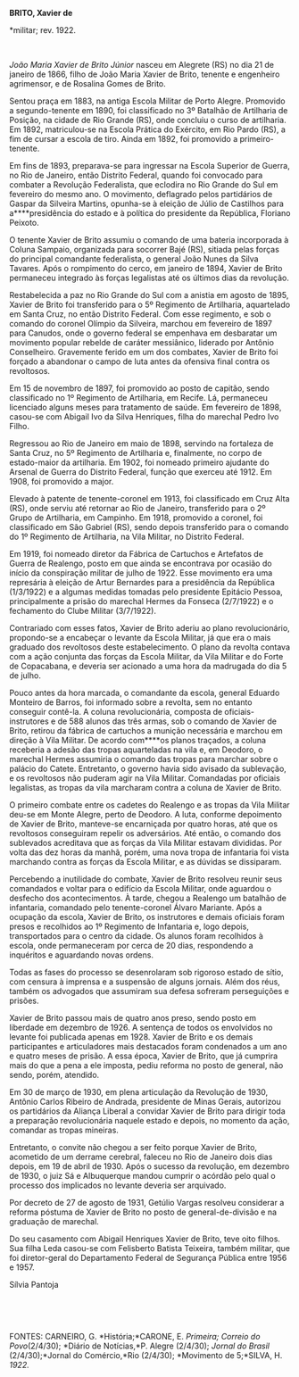**BRITO, Xavier de**

\*militar; rev. 1922.

 

*João Maria Xavier de Brito Júnior* nasceu em Alegrete (RS) no dia 21 de
janeiro de 1866, filho de João Maria Xavier de Brito, tenente e
engenheiro agrimensor, e de Rosalina Gomes de Brito.

Sentou praça em 1883, na antiga Escola Militar de Porto Alegre.
Promovido a segundo-tenente em 1890, foi classificado no 3º Batalhão de
Artilharia de Posição, na cidade de Rio Grande (RS), onde concluiu o
curso de artilharia. Em 1892, matriculou-se na Escola Prática do
Exército, em Rio Pardo (RS), a fim de cursar a escola de tiro. Ainda em
1892, foi promovido a primeiro-tenente.

Em fins de 1893, preparava-se para ingressar na Escola Superior de
Guerra, no Rio de Janeiro, então Distrito Federal, quando foi convocado
para combater a Revolução Federalista, que eclodira no Rio Grande do Sul
em fevereiro do mesmo ano. O movimento, deflagrado pelos partidários de
Gaspar da Silveira Martins, opunha-se à eleição de Júlio de Castilhos
para a****presidência do estado e à política do presidente da República,
Floriano Peixoto.

O tenente Xavier de Brito assumiu o comando de uma bateria incorporada à
Coluna Sampaio, organizada para socorrer Bajé (RS), sitiada pelas forças
do principal comandante federalista, o general João Nunes da Silva
Tavares. Após o rompimento do cerco, em janeiro de 1894, Xavier de Brito
permaneceu integrado às forças legalistas até os últimos dias da
revolução.

Restabelecida a paz no Rio Grande do Sul com a anistia em agosto de
1895, Xavier de Brito foi transferido para o 5º Regimento de Artilharia,
aquartelado em Santa Cruz, no então Distrito Federal. Com esse
regimento, e sob o comando do coronel Olímpio da Silveira, marchou em
fevereiro de 1897 para Canudos, onde o governo federal se empenhava em
desbaratar um movimento popular rebelde de caráter messiânico, liderado
por Antônio Conselheiro. Gravemente ferido em um dos combates, Xavier de
Brito foi forçado a abandonar o campo de luta antes da ofensiva final
contra os revoltosos.

Em 15 de novembro de 1897, foi promovido ao posto de capitão, sendo
classificado no 1º Regimento de Artilharia, em Recife. Lá, permaneceu
licenciado alguns meses para tratamento de saúde. Em fevereiro de 1898,
casou-se com Abigail Ivo da Silva Henriques, filha do marechal Pedro Ivo
Filho.

Regressou ao Rio de Janeiro em maio de 1898, servindo na fortaleza de
Santa Cruz, no 5º Regimento de Artilharia e, finalmente, no corpo de
estado-maior da artilharia. Em 1902, foi nomeado primeiro ajudante do
Arsenal de Guerra do Distrito Federal, função que exerceu até 1912. Em
1908, foi promovido a major.

Elevado à patente de tenente-coronel em 1913, foi classificado em Cruz
Alta (RS), onde serviu até retornar ao Rio de Janeiro, transferido para
o 2º Grupo de Artilharia, em Campinho. Em 1918, promovido a coronel, foi
classificado em São Gabriel (RS), sendo depois transferido para o
comando do 1º Regimento de Artilharia, na Vila Militar, no Distrito
Federal.

Em 1919, foi nomeado diretor da Fábrica de Cartuchos e Artefatos de
Guerra de Realengo, posto em que ainda se encontrava por ocasião do
início da conspiração militar de julho de 1922. Esse movimento era uma
represária à eleição de Artur Bernardes para a presidência da República
(1/3/1922) e a algumas medidas tomadas pelo presidente Epitácio Pessoa,
principalmente a prisão do marechal Hermes da Fonseca (2/7/1922) e o
fechamento do Clube Militar (3/7/1922).

Contrariado com esses fatos, Xavier de Brito aderiu ao plano
revolucionário, propondo-se a encabeçar o levante da Escola Militar, já
que era o mais graduado dos revoltosos deste estabelecimento. O plano da
revolta contava com a ação conjunta das forças da Escola Militar, da
Vila Militar e do Forte de Copacabana, e deveria ser acionado a uma hora
da madrugada do dia 5 de julho.

Pouco antes da hora marcada, o comandante da escola, general Eduardo
Monteiro de Barros, foi informado sobre a revolta, sem no entanto
conseguir contê-la. A coluna revolucionária, composta de
oficiais-instrutores e de 588 alunos das três armas, sob o comando de
Xavier de Brito, retirou da fábrica de cartuchos a munição necessária e
marchou em direção à Vila Militar. De acordo com****os planos traçados,
a coluna receberia a adesão das tropas aquarteladas na vila e, em
Deodoro, o marechal Hermes assumiria o comando das tropas para marchar
sobre o palácio do Catete. Entretanto, o governo havia sido avisado da
sublevação, e os revoltosos não puderam agir na Vila Militar. Comandadas
por oficiais legalistas, as tropas da vila marcharam contra a coluna de
Xavier de Brito.

O primeiro combate entre os cadetes do Realengo e as tropas da Vila
Militar deu-se em Monte Alegre, perto de Deodoro. A luta, conforme
depoimento de Xavier de Brito, manteve-se encarniçada por quatro horas,
até que os revoltosos conseguiram repelir os adversários. Até então, o
comando dos sublevados acreditava que as forças da Vila Militar estavam
divididas. Por volta das dez horas da manhã, porém, uma nova tropa de
infantaria foi vista marchando contra as forças da Escola Militar, e as
dúvidas se dissiparam.

Percebendo a inutilidade do combate, Xavier de Brito resolveu reunir
seus comandados e voltar para o edifício da Escola Militar, onde
aguardou o desfecho dos acontecimentos. À tarde, chegou a Realengo um
batalhão de infantaria, comandado pelo tenente-coronel Álvaro Mariante.
Após a ocupação da escola, Xavier de Brito, os instrutores e demais
oficiais foram presos e recolhidos ao 1º Regimento de Infantaria e, logo
depois, transportados para o centro da cidade. Os alunos foram
recolhidos à escola, onde permaneceram por cerca de 20 dias, respondendo
a inquéritos e aguardando novas ordens.

Todas as fases do processo se desenrolaram sob rigoroso estado de sítio,
com censura à imprensa e a suspensão de alguns jornais. Além dos réus,
também os advogados que assumiram sua defesa sofreram perseguições e
prisões.

Xavier de Brito passou mais de quatro anos preso, sendo posto em
liberdade em dezembro de 1926. A sentença de todos os envolvidos no
levante foi publicada apenas em 1928. Xavier de Brito e os demais
participantes e articuladores mais destacados foram condenados a um ano
e quatro meses de prisão. A essa época, Xavier de Brito, que já cumprira
mais do que a pena a ele imposta, pediu reforma no posto de general, não
sendo, porém, atendido.

Em 30 de março de 1930, em plena articulação da Revolução de 1930,
Antônio Carlos Ribeiro de Andrada, presidente de Minas Gerais, autorizou
os partidários da Aliança Liberal a convidar Xavier de Brito para
dirigir toda a preparação revolucionária naquele estado e depois, no
momento da ação, comandar as tropas mineiras.

Entretanto, o convite não chegou a ser feito porque Xavier de Brito,
acometido de um derrame cerebral, faleceu no Rio de Janeiro dois dias
depois, em 19 de abril de 1930. Após o sucesso da revolução, em dezembro
de 1930, o juiz Sá e Albuquerque mandou cumprir o acórdão pelo qual o
processo dos implicados no levante deveria ser arquivado.

Por decreto de 27 de agosto de 1931, Getúlio Vargas resolveu considerar
a reforma póstuma de Xavier de Brito no posto de general-de-divisão e na
graduação de marechal.

Do seu casamento com Abigail Henriques Xavier de Brito, teve oito
filhos. Sua filha Leda casou-se com Felisberto Batista Teixeira, também
militar, que foi diretor-geral do Departamento Federal de Segurança
Pública entre 1956 e 1957.

Sílvia Pantoja

 

 

FONTES: CARNEIRO, G. *História;*CARONE, E. *Primeira; Correio do
Povo*(2/4/30); *Diário de Notícias,*P. Alegre (2/4/30); *Jornal do
Brasil* (2/4/30);*Jornal do Comércio,*Rio (2/4/30); *Movimento de
5;*SILVA, H. *1922.*

 
